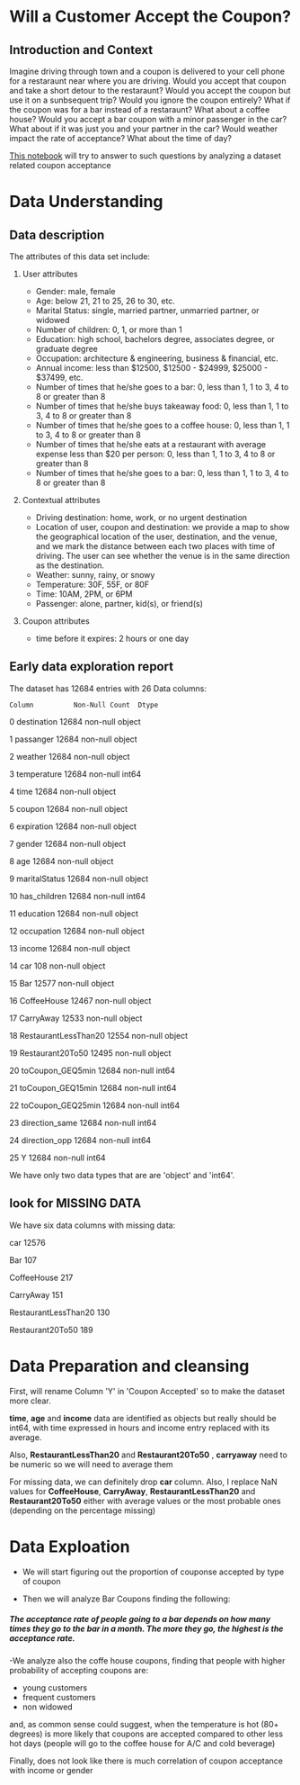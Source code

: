 
# Will a Customer Accept the Coupon?

## Introduction and Context 

Imagine driving through town and a coupon is delivered to your cell phone for a restaraunt near where you are driving. Would you accept that coupon and take a short detour to the restaraunt? Would you accept the coupon but use it on a sunbsequent trip? Would you ignore the coupon entirely? What if the coupon was for a bar instead of a restaraunt? What about a coffee house? Would you accept a bar coupon with a minor passenger in the car? What about if it was just you and your partner in the car? Would weather impact the rate of acceptance? What about the time of day?

[This notebook](https://github.com/DomenicoTanzarella/Coupons_Acceptance_Data_exploration/blob/main/Coupon_acceptance.ipynb) will try to answer to such questions by analyzing a dataset related coupon acceptance

# Data Understanding

##   Data description

The attributes of this data set include:

1.  User attributes
    -   Gender: male, female
    -   Age: below 21, 21 to 25, 26 to 30, etc.
    -   Marital Status: single, married partner, unmarried partner, or widowed
    -   Number of children: 0, 1, or more than 1
    -   Education: high school, bachelors degree, associates degree, or graduate degree
    -   Occupation: architecture & engineering, business & financial, etc.
    -   Annual income: less than \$12500, \$12500 - \$24999, \$25000 - \$37499, etc.
    -   Number of times that he/she goes to a bar: 0, less than 1, 1 to 3, 4 to 8 or greater than 8
    -   Number of times that he/she buys takeaway food: 0, less than 1, 1 to 3, 4 to 8 or greater than 8
    -   Number of times that he/she goes to a coffee house: 0, less than 1, 1 to 3, 4 to 8 or greater than 8
    -   Number of times that he/she eats at a restaurant with average expense less than \$20 per person: 0, less than 1, 1 to 3, 4 to 8 or greater than 8
    -   Number of times that he/she goes to a bar: 0, less than 1, 1 to 3, 4 to 8 or greater than 8

2.  Contextual attributes
    -   Driving destination: home, work, or no urgent destination
    -   Location of user, coupon and destination: we provide a map to show the geographical location of the user, destination, and the venue, and we mark the distance between each two places with time of driving. The user can see whether the venue is in the same direction as the destination.
    -   Weather: sunny, rainy, or snowy
    -   Temperature: 30F, 55F, or 80F
    -   Time: 10AM, 2PM, or 6PM
    -   Passenger: alone, partner, kid(s), or friend(s)

3.  Coupon attributes
    -   time before it expires: 2 hours or one day
    
##  Early data exploration report

The dataset has 12684 entries with 26 Data columns:

    Column          Non-Null Count  Dtype 
    
 0   destination              12684 non-null  object
 
 1   passanger                12684 non-null  object
 
 2   weather                   12684 non-null  object
 
 3   temperature            12684 non-null  int64 
 
 4   time                         12684 non-null  object
 
 5   coupon                    12684 non-null  object
 
 6   expiration               12684 non-null  object
 
 7   gender                    12684 non-null  object
 
 8   age                          12684 non-null  object
 
 9   maritalStatus         12684 non-null  object
 
 10  has_children         12684 non-null  int64 
 
 11  education             12684 non-null  object
 
 12  occupation           12684 non-null  object
 
 13  income                 12684 non-null  object
 
 14  car                            108 non-null    object
 
 15  Bar                       12577 non-null  object
 
 16  CoffeeHouse       12467 non-null  object
 
 17  CarryAway          12533 non-null  object
 
 18  RestaurantLessThan20  12554 non-null  object
 
 19  Restaurant20To50         12495 non-null  object
 
 20  toCoupon_GEQ5min     12684 non-null  int64 
 
 21  toCoupon_GEQ15min    12684 non-null  int64 
 
 22  toCoupon_GEQ25min    12684 non-null  int64 

 23  direction_same        12684 non-null  int64 
 
 24  direction_opp         12684 non-null  int64 
 
 25  Y                               12684 non-null  int64

We have only two data types that are are 'object' and 'int64'.
  

## look for MISSING DATA

We have six data columns with missing data:

car                                        12576

Bar                                          107

CoffeeHouse                                  217

CarryAway                                    151

RestaurantLessThan20                         130

Restaurant20To50                             189

# Data Preparation and cleansing

First, will rename Column 'Y' in 'Coupon Accepted' so to make the dataset more clear.

**time**,  **age**  and  **income** data are identified as objects but really should be int64, with time expressed in hours and income entry replaced with its average.

Also,  **RestaurantLessThan20**  and  **Restaurant20To50**  ,  **carryaway**  need to be numeric so we will need to average them

For missing data, we can definitely drop  **car**  column. 
Also, I  replace NaN values for  **CoffeeHouse**,  **CarryAway**,  **RestaurantLessThan20**  and  **Restaurant20To50**  either with average values or the most probable ones (depending on the percentage missing)

# Data Exploation

- We will start figuring out the proportion of couponse accepted by type of coupon

- Then we will analyze Bar Coupons finding the following:

#####  The acceptance rate of people going to a bar depends on how many times they go to the bar in a month. The more they go, the highest is the acceptance rate. 

-We analyze also the coffe house coupons, finding that people with higher probability of accepting coupons are:
   -   young customers
   -   frequent customers
   -   non widowed
   
and, as common sense could suggest, when the temperature is hot (80+ degrees) is more likely that coupons are accepted compared to other less hot days (people will go to the coffee house for A/C and cold beverage)

Finally, does not look like there is much correlation of coupon acceptance with income or gender
